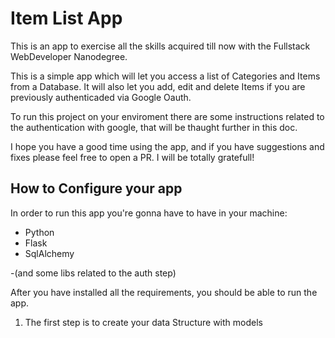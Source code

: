 # Item List App

This is an app to exercise all the skills acquired till now with the Fullstack WebDeveloper Nanodegree.

This is a simple app which will let you access a list of Categories and Items from a Database. It will also let you add, edit and delete Items if you are previously authenticaded via Google Oauth.

To run this project on your enviroment there are some instructions related to the authentication with google, that will be thaught further in this doc. 

I hope you have a good time using the app, and if you have suggestions and fixes please feel free to open a PR. I will be totally gratefull!


## How to Configure your app
In order to run this app you're gonna have to have in your machine:
- Python 
- Flask
- SqlAlchemy

-(and some libs related to the auth step)

After you have installed all the requirements, you should be able to run the app. 

1. The first step is to create your data Structure with models
